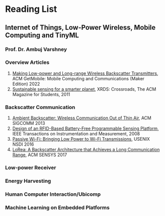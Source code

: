 # Reading List 
## Internet of Things, Low-Power Wireless, Mobile Computing and TinyML

### Prof. Dr. Ambuj Varshney 


### Overview Articles

1. [Making Low-power and Long-range Wireless Backscatter Transmitters](https://dl.acm.org/doi/abs/10.1145/3551670.3551672), ACM GetMobile: Mobile Computing and Communications (Maker Edition) 2022  
1. [Sustainable sensing for a smarter planet](https://web.eecs.umich.edu/~prabal/pubs/papers/dutta11sustainable.pdf), XRDS: Crossroads, The ACM Magazine for Students, 2011

### Backscatter Communication

1. [Ambient Backscatter: Wireless Communication Out of Thin Air](https://modernmobile.cs.washington.edu/docs/abc.pdf), ACM SIGCOMM 2013
1. [Design of an RFID-Based Battery-Free Programmable Sensing Platform](https://ieeexplore.ieee.org/document/4539485), IEEE Transactions on Instrumentation and Measurement, 2008 
1. [Passive Wi-Fi: Bringing Low Power to Wi-Fi Transmissions](https://passivewifi.cs.washington.edu/files/passive_wifi.pdf), USENIX NSDI 2016
1. [LoRea: A Backscatter Architecture that Achieves a Long Communication Range](http://www.diva-portal.org/smash/get/diva2:1170384/FULLTEXT01.pdf), ACM SENSYS 2017

### Low-power Receiver


### Energy Harvesting


### Human Computer Interaction/Ubicomp



### Machine Learning on Embedded Platforms



